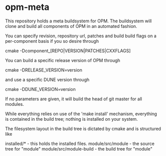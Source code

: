 opm-meta
========

This repository holds a meta buildsystem for OPM. The buildsystem will clone and build all components of OPM
in an automated fashion.

You can specify revision, repository url, patches and build build flags on a per-component basis if you so desire
through

cmake -Dcomponent_[REPO|VERSION|PATCHES|CXXFLAGS]

You can build a specific release version of OPM through

cmake -DRELEASE_VERSION=version

and use a specific DUNE version through

cmake -DDUNE_VERSION=version

If no parameters are given, it will build the head of git master for all modules.

While everything relies on use of the 'make install' mechanism, everything is contained in the build tree;
nothing is installed on your system.

The filesystem layout in the build tree is dictated by cmake and is structured like

installed/* - this holds the installed files.
module/src/module       - the source tree for "module"
module/src/module-build - the build tree for "module"
